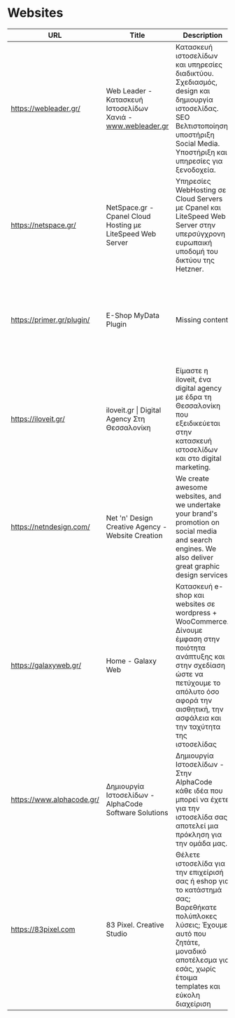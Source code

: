# Websites
|           URL           |                           Title                           |                                                                                                     Description                                                                                                      |                                               Image                                                |
|-------------------------|-----------------------------------------------------------|----------------------------------------------------------------------------------------------------------------------------------------------------------------------------------------------------------------------|----------------------------------------------------------------------------------------------------|
|https://webleader.gr/    |Web Leader - Κατασκευή Ιστοσελίδων Χανιά - www.webleader.gr|Κατασκευή ιστοσελίδων και υπηρεσίες διαδικτύου. Σχεδιασμός, design και δημιουργία ιστοσελίδας. SEO Βελτιστοποίηση, υποστήριξη Social Media. Υποστήριξη και υπηρεσίες για ξενοδοχεία.                                  |<img src="Missing content" width="200" />                                                           |
|https://netspace.gr/     |NetSpace.gr - Cpanel Cloud Hosting με LiteSpeed Web Server |Υπηρεσίες WebHosting σε Cloud Servers με Cpanel και LiteSpeed Web Server στην υπερσύγχρονη ευρωπαική υποδομή του δικτύου της Hetzner.                                                                                 |<img src="http://netspace.gr/site/img/logo-fb.png" width="200" />                                   |
|https://primer.gr/plugin/|E-Shop MyData Plugin                                       |Missing content                                                                                                                                                                                                       |<img src="Missing content" width="200" />                                                           |
|https://iloveit.gr/      |iloveit.gr \| Digital Agency Στη Θεσσαλονίκη                |Είμαστε η iloveit, ένα digital agency με έδρα τη Θεσσαλονίκη που εξειδικεύεται στην κατασκευή ιστοσελίδων και στο digital marketing.                                                                                  |<img src="https://iloveit.gr/wp-content/uploads/2021/02/iloveit_home_low.jpg" width="200" />        |
|https://netndesign.com/  |Net 'n' Design Creative Agency - Website Creation          |We create awesome websites, and we undertake your brand's promotion on social media and search engines. We also deliver great graphic design services.                                                                |<img src="https://netndesign.com/images/page-images/el/home.png" width="200" />                     |
|https://galaxyweb.gr/    |Home - Galaxy Web                                          |Κατασκευή e-shop και websites σε wordpress + WooCommerce. Δίνουμε έμφαση στην ποιότητα ανάπτυξης και στην σχεδίαση ώστε να πετύχουμε το απόλυτο όσο αφορά την αισθητική, την ασφάλεια και την ταχύτητα της ιστοσελίδας|<img src="https://galaxyweb.gr/wp-content/uploads/2020/03/1-1024x874.png" width="200" />            |
|https://www.alphacode.gr/|Δημιουργία Ιστοσελίδων - AlphaCode Software Solutions      |Δημιουργία Ιστοσελίδων - Στην ΑlphaCode κάθε ιδέα που μπορεί να έχετε για την ιστοσελίδα σας αποτελεί μια πρόκληση για την ομάδα μας.                                                                                 |<img src="https://www.alphacode.gr/wp-content/uploads/2020/12/logoAlpha.png" width="200" />         |
|https://83pixel.com      |83 Pixel. Creative Studio                                  |Θέλετε ιστοσελίδα για την επιχείρισή σας ή eshop για το κατάστημά σας; Βαρεθήκατε πολύπλοκες λύσεις; Έχουμε αυτό που ζητάτε, μοναδικό αποτέλεσμα για εσάς, χωρίς έτοιμα templates και εύκολη διαχείριση               |<img src="https://cdn.83pixel.com/wp-content/uploads/2022/02/10133740/83pixel-og.jpg" width="200" />|
